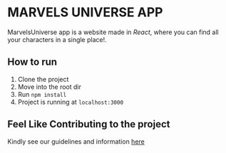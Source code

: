# MARVELS UNIVERSE APP

MarvelsUniverse app is a website made in *React*, where you can find all your characters 
in a single place!.

## How to run
1. Clone the project
2. Move into the root dir
3. Run `npm install`
4. Project is running at `localhost:3000`

## Feel Like Contributing to the project
Kindly see our guidelines and information [here](./CONTRIBUTING.md)